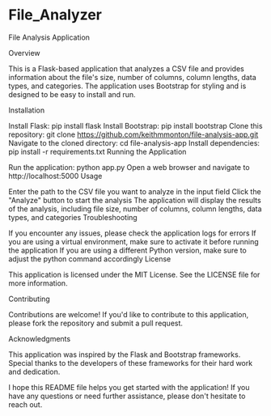 # File_Analyzer

File Analysis Application

Overview

This is a Flask-based application that analyzes a CSV file and provides information about the file's size, number of columns, column lengths, data types, and categories. The application uses Bootstrap for styling and is designed to be easy to install and run.

Installation

Install Flask: pip install flask
Install Bootstrap: pip install bootstrap
Clone this repository: git clone https://github.com/keithmmonton/file-analysis-app.git
Navigate to the cloned directory: cd file-analysis-app
Install dependencies: pip install -r requirements.txt
Running the Application

Run the application: python app.py
Open a web browser and navigate to http://localhost:5000
Usage

Enter the path to the CSV file you want to analyze in the input field
Click the "Analyze" button to start the analysis
The application will display the results of the analysis, including file size, number of columns, column lengths, data types, and categories
Troubleshooting

If you encounter any issues, please check the application logs for errors
If you are using a virtual environment, make sure to activate it before running the application
If you are using a different Python version, make sure to adjust the python command accordingly
License

This application is licensed under the MIT License. See the LICENSE file for more information.

Contributing

Contributions are welcome! If you'd like to contribute to this application, please fork the repository and submit a pull request.

Acknowledgments

This application was inspired by the Flask and Bootstrap frameworks. Special thanks to the developers of these frameworks for their hard work and dedication.

I hope this README file helps you get started with the application! If you have any questions or need further assistance, please don't hesitate to reach out.
